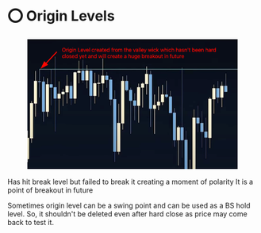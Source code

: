 # ⭕ Origin Levels

<figure><img src="../../.gitbook/assets/image (6) (1) (1) (1).png" alt=""><figcaption></figcaption></figure>

Has hit break level but failed to break it creating a moment of polarity It is a point of breakout in future

Sometimes origin level can be a swing point and can be used as a BS hold level. So, it shouldn't be deleted even after hard close as price may come back to test it.
